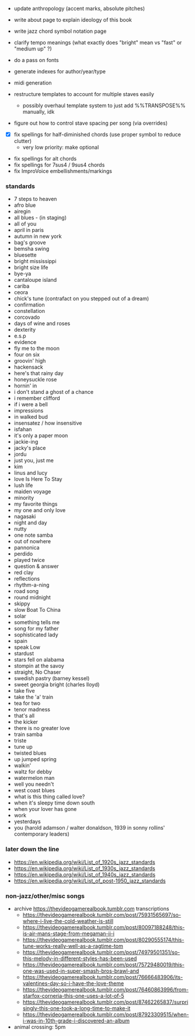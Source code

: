 - update anthropology (accent marks, absolute pitches)

- write about page to explain ideology of this book
- write jazz chord symbol notation page
- clarify tempo meanings (what exactly does "bright" mean vs "fast" or "medium up" ?)

- do a pass on fonts
- generate indexes for author/year/type
- midi generation
- restructure templates to account for multiple staves easily
  - possibly overhaul template system to just add %%TRANSPOSE%% manually, idk
- figure out how to control stave spacing per song (via overrides)

- [x] fix spellings for half-diminished chords (use proper symbol to reduce clutter)
  - very low priority: make optional
- fix spellings for alt chords
- fix spellings for 7sus4 / 9sus4 chords
- fix ImproVoice embellishments/markings

### standards
- 7 steps to heaven
- afro blue
- airegin
- all blues - (in staging)
- all of you
- april in paris
- autumn in new york
- bag's groove
- bemsha swing
- bluesette
- bright mississippi
- bright size life
- bye-ya
- cantaloupe island
- cariba
- ceora
- chick's tune (contrafact on you stepped out of a dream)
- confirmation
- constellation
- corcovado
- days of wine and roses
- dexterity
- e.s.p
- evidence
- fly me to the moon
- four on six
- groovin' high
- hackensack
- here's that rainy day
- honeysuckle rose
- hornin' in
- i don't stand a ghost of a chance
- i remember clifford
- if i were a bell
- impressions
- in walked bud
- insensatez / how insensitive
- isfahan
- it's only a paper moon
- jackie-ing
- jacky's place
- jordu
- just you, just me
- kim
- linus and lucy
- love Is Here To Stay
- lush life
- maiden voyage
- minority
- my favorite things
- my one and only love
- nagasaki
- night and day
- nutty
- one note samba
- out of nowhere
- pannonica
- perdido
- played twice
- question & answer
- red clay
- reflections
- rhythm-a-ning
- road song
- round midnight
- skippy
- slow Boat To China
- solar
- something tells me
- song for my father
- sophisticated lady
- spain
- speak Low
- stardust
- stars fell on alabama
- stompin at the savoy
- straight, No Chaser
- swedish pastry (barney kessel)
- sweet georgia bright (charles lloyd)
- take five
- take the 'a' train
- tea for two
- tenor madness
- that's all
- the kicker
- there is no greater love
- train samba
- triste
- tune up
- twisted blues
- up jumped spring
- walkin'
- waltz for debby
- watermelon man
- well you needn't
- west coast blues
- what is this thing called love?
- when it's sleepy time down south
- when your lover has gone
- work
- yesterdays
- you (harold adamson / walter donaldson, 1939 in sonny rollins' contemporary leaders)

### later down the line
* https://en.wikipedia.org/wiki/List_of_1920s_jazz_standards
* https://en.wikipedia.org/wiki/List_of_1930s_jazz_standards
* https://en.wikipedia.org/wiki/List_of_1940s_jazz_standards
* https://en.wikipedia.org/wiki/List_of_post-1950_jazz_standards

### non-jazz/other/misc songs
- archive https://thevideogamerealbook.tumblr.com transcriptions
  - https://thevideogamerealbook.tumblr.com/post/75931565697/so-where-i-live-the-cold-weather-is-still
  - https://thevideogamerealbook.tumblr.com/post/80097188248/this-is-air-mans-stage-from-megaman-ii-i
  - https://thevideogamerealbook.tumblr.com/post/80290555174/this-tune-works-really-well-as-a-ragtime-tom
  - https://thevideogamerealbook.tumblr.com/post/74979501351/so-this-melody-in-different-styles-has-been-used
  - https://thevideogamerealbook.tumblr.com/post/75729480019/this-one-was-used-in-super-smash-bros-brawl-and
  - https://thevideogamerealbook.tumblr.com/post/76666483906/its-valentines-day-so-i-have-the-love-theme
  - https://thevideogamerealbook.tumblr.com/post/76460863996/from-starfox-corneria-this-one-uses-a-lot-of-5
  - https://thevideogamerealbook.tumblr.com/post/87462265837/surprisingly-this-one-took-a-long-time-to-make-it
  - https://thevideogamerealbook.tumblr.com/post/87923309515/when-i-was-in-10th-grade-i-discovered-an-album
- animal crossing: 5pm
